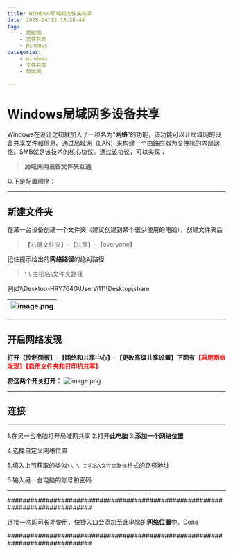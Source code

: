 ```yaml
---
title: Windows局域网文件夹共享
date: 2025-04-12 13:28:44
tags: 
    - 局域网
    - 文件共享
    - Windows
categories: 
    - windows 
    - 文件共享
    - 局域网

---
```

# Windows局域网多设备共享

​    Windows在设计之初就加入了一项名为“**网络**”的功能，该功能可以让局域网的设备共享文件和信息。通过局域网（LAN）来构建一个由路由器为交换机的内部网络。SMB就是该技术的核心协议。通过该协议，可以实现：

> **局域网内设备文件夹互通**

以下是配置顺序：

---

## 新建文件夹

在某一台设备创建一个文件夹（建议创建到某个很少使用的电脑），创建文件夹后

> 【右键文件夹】-【共享】-【everyone】

记住提示给出的**网络路径**的绝对路径

> \\ \ 主机名\文件夹路径

例如\\\Desktop-HRY764G\Users\111\Desktop\share

| ![image.png](https://s2.loli.net/2025/04/12/M4jkGfJ71OCwsYq.png) |
| :----------------------------------------------------------: |


---

## 开启网络发现

**打开【控制面板】-【网络和共享中心】-【更改高级共享设置】下面有**<span style="color:red;font-weight:bold">【启用网络发现】【启用文件夹和打印机共享】</span>

**将这两个开关打开：**
![image.png](https://s2.loli.net/2025/04/12/tEm7nwT1S2O5jhJ.png)


---

## 连接

---

1.在另一台电脑打开局域网共享
2.打开**此电脑**
3.**添加一个网络位置**

4.选择自定义网络位置

5.填入上节获取的类似`\\ \ 主机名\文件夹路径`格式的路径地址

6.输入另一台电脑的账号和密码

---

##############################################################################

连接一次即可长期使用，快捷入口会添加至此电脑的**网络位置**中。Done

##############################################################################
